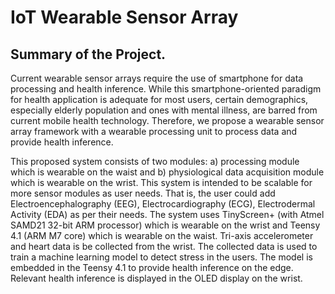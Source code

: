 # IoT Wearable Sensor Array

## Summary of the Project. 
Current wearable sensor arrays require the use of smartphone for data processing and health inference. While this smartphone-oriented paradigm for health application is adequate for most users, certain demographics, especially elderly population and ones with mental illness, are barred from current mobile health technology. Therefore, we propose a wearable sensor array framework with a wearable processing unit to process data and provide health inference. 

This proposed system consists of two modules: a) processing module which is wearable on the waist and b) physiological data acquisition module which is wearable on the wrist. This system is intended to be scalable for more sensor modules as user needs. That is, the user could add Electroencephalography (EEG), Electrocardiography (ECG), Electrodermal Activity (EDA) as per their needs. The system uses TinyScreen+ (with Atmel SAMD21 32-bit ARM processor) which is wearable on the wrist and Teensy 4.1 (ARM M7 core) which is wearable on the waist. Tri-axis accelerometer and heart data is be collected from the wrist. The collected data is used to train a machine learning model to detect stress in the users. The model is embedded in the Teensy 4.1 to provide health inference on the edge. Relevant health inference is displayed in the OLED display on the wrist. 

